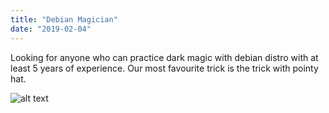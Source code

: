 ```yaml
---
title: "Debian Magician"
date: "2019-02-04"
---
```


Looking for anyone who can practice dark magic with debian distro with at least 5 years of experience. Our most favourite trick is the trick with pointy hat.

![alt text](/assets/0tykmxD.gif "Happy wizzard")

